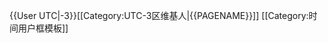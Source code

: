 {{User UTC|-3}}<includeonly>[[Category:UTC-3区维基人|{{PAGENAME}}]]</includeonly><noinclude>
[[Category:时间用户框模板]]
</noinclude>